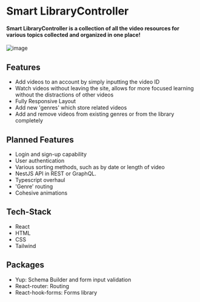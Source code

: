 # Smart LibraryController

#### Smart LibraryController is a collection of all the video resources for various topics collected and organized in one place!
![image](https://user-images.githubusercontent.com/90881175/197916986-3c8f4ee3-8180-4900-8e0b-2110ae0b7ae9.png)



## Features
- Add videos to an account by simply inputting the video ID
- Watch videos without leaving the site, allows for more focused learning without the distractions of other videos
- Fully Responsive Layout
- Add new 'genres' which store related videos
- Add and remove videos from existing genres or from the library completely

## Planned Features

- Login and sign-up capability
- User authentication
- Various sorting methods, such as by date or length of video
- NestJS API in REST or GraphQL.
- Typescript overhaul
- 'Genre' routing
- Cohesive animations

## Tech-Stack
- React
- HTML
- CSS
- Tailwind
## Packages
- Yup: Schema Builder and form input validation
- React-router: Routing
- React-hook-forms: Forms library
